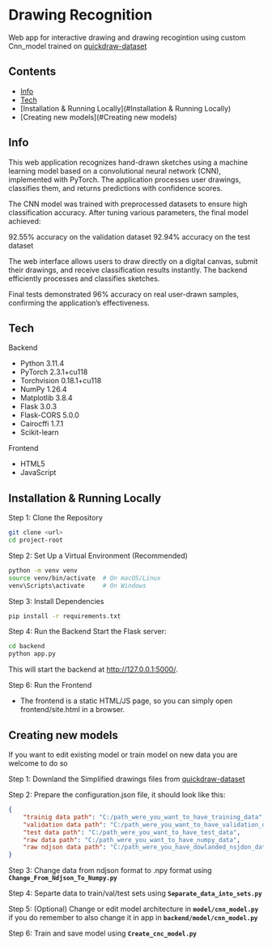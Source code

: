# Drawing Recognition

Web app for interactive drawing and drawing recogintion using custom Cnn_model trained on [quickdraw-dataset](https://github.com/googlecreativelab/quickdraw-dataset)

## Contents
- [Info](#Info)
- [Tech](#Tech)
- [Installation & Running Locally](#Installation & Running Locally)
- [Creating new models](#Creating new models)

## Info

This web application recognizes hand-drawn sketches using a machine learning model based on a convolutional neural network (CNN), implemented with PyTorch. The application processes user drawings, classifies them, and returns predictions with confidence scores.

The CNN model was trained with preprocessed datasets to ensure high classification accuracy. After tuning various parameters, the final model achieved:

92.55% accuracy on the validation dataset
92.94% accuracy on the test dataset

The web interface allows users to draw directly on a digital canvas, submit their drawings, and receive classification results instantly. The backend efficiently processes and classifies sketches.

Final tests demonstrated 96% accuracy on real user-drawn samples, confirming the application’s effectiveness.

## Tech

Backend
- Python 3.11.4
- PyTorch 2.3.1+cu118
- Torchvision 0.18.1+cu118
- NumPy 1.26.4
- Matplotlib 3.8.4
- Flask 3.0.3
- Flask-CORS 5.0.0
- Cairocffi 1.7.1
- Scikit-learn

Frontend
- HTML5
- JavaScript

## Installation & Running Locally

Step 1: Clone the Repository
``` bash
git clone <url>
cd project-root
```
Step 2: Set Up a Virtual Environment (Recommended)
``` bash
python -m venv venv
source venv/bin/activate  # On macOS/Linux
venv\Scripts\activate     # On Windows
```
Step 3: Install Dependencies
``` bash
pip install -r requirements.txt
```
Step 4: Run the Backend
Start the Flask server:
``` bash
cd backend
python app.py
```
This will start the backend at http://127.0.0.1:5000/.

Step 6: Run the Frontend
- The frontend is a static HTML/JS page, so you can simply open frontend/site.html in a browser.

## Creating new models
  If you want to edit existing model or train model on new data you are welcome to do so

  Step 1: Downland the Simplified drawings files from [quickdraw-dataset](https://github.com/googlecreativelab/quickdraw-dataset)

  Step 2: Prepare the configuration.json file, it should look like this:
  
```json
{
    "trainig data path": "C:/path_were_you_want_to_have_training_data",
    "validation data path": "C:/path_were_you_want_to_have_validation_data",
    "test data path": "C:/path_were_you_want_to_have_test_data",
    "raw data path": "C:/path_were_you_want_to_have_numpy_data",
    "raw ndjson data path": "C:/path_were_you_have_dowlanded_nsjdon_data"
}
```
Step 3: Change data from ndjson format to .npy format using **`Change_From_Ndjson_To_Numpy.py`**

Step 4: Separte data to train/val/test sets using **`Separate_data_into_sets.py`**

Step 5: (Optional) Change or edit model architecture in **`model/cnn_model.py`** if you do remember to also change it in app in **`backend/model/cnn_model.py`**

Step 6: Train and save model using **`Create_cnc_model.py`**
